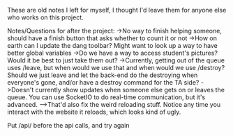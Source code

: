 These are old notes I left for myself, I thought I'd leave them for anyone else who works on this project.


Notes/Questions for after the project:
->No way to finish helping someone, should have a finish button that asks whether to count it or not
->How on earth can I update the dang toolbar? Might want to look up a way to have
 better global variables
->Do we have a way to access student's pictures? Would it be best to just take
 them out?
->Currently, getting out of the queue uses /leave, but when would we use that
 and when would we use /destroy? Should we just leave and let the back-end
 do the destroying when everyone's gone, and/or have a destroy command for
 the TA side?
->Doesn't currently show updates when someone else gets on or leaves the queue.
 You can use SocketIO to do real-time communication, but it's advanced.
 -->That'd also fix the weird reloading stuff. Notice any time you interact with the
   website it reloads, which looks kind of ugly.




Put /api/ before the api calls, and try again
